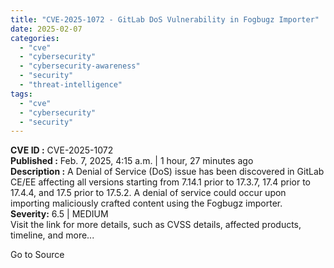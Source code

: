 ```yaml
---
title: "CVE-2025-1072 - GitLab DoS Vulnerability in Fogbugz Importer"
date: 2025-02-07
categories: 
  - "cve"
  - "cybersecurity"
  - "cybersecurity-awareness"
  - "security"
  - "threat-intelligence"
tags: 
  - "cve"
  - "cybersecurity"
  - "security"
---
```


**CVE ID :** CVE-2025-1072  
**Published :** Feb. 7, 2025, 4:15 a.m. | 1 hour, 27 minutes ago  
**Description :** A Denial of Service (DoS) issue has been discovered in GitLab CE/EE affecting all versions starting from 7.14.1 prior to 17.3.7, 17.4 prior to 17.4.4, and 17.5 prior to 17.5.2. A denial of service could occur upon importing maliciously crafted content using the Fogbugz importer.  
**Severity:** 6.5 | MEDIUM  
Visit the link for more details, such as CVSS details, affected products, timeline, and more...

Go to Source
